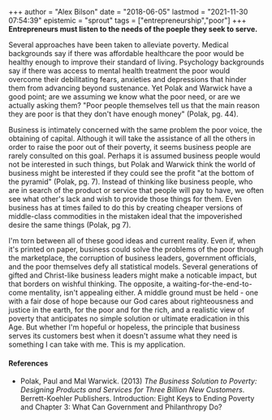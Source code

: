 +++
author = "Alex Bilson"
date = "2018-06-05"
lastmod = "2021-11-30 07:54:39"
epistemic = "sprout"
tags = ["entrepreneurship","poor"]
+++
**Entrepreneurs must listen to the needs of the poeple they seek to serve.**

Several approaches have been taken to alleviate poverty.  Medical backgrounds say if there was affordable healthcare the poor would be healthy enough to improve their standard of living.  Psychology backgrounds say if there was access to mental health treatment the poor would overcome their debilitating fears, anxieties and depressions that hinder them from advancing beyond sustenance.  Yet Polak and Warwick have a good point; are we assuming we know what the poor need, or are we actually asking them?  "Poor people themselves tell us that the main reason they are poor is that they don't have enough money" (Polak, pg. 44).

Business is intimately concerned with the same problem the poor voice, the obtaining of capital.  Although it will take the assistance of all the others in order to raise the poor out of their poverty, it seems business people are rarely consulted on this goal.  Perhaps it is assumed business people would not be interested in such things, but Polak and Warwick think the world of business might be interested if they could see the profit "at the bottom of the pyramid" (Polak, pg. 7).  Instead of thinking like business people, who are in search of the product or service that people will pay to have, we often see what other's lack and wish to provide those things for them.  Even business has at times failed to do this by creating cheaper versions of middle-class commodities in the mistaken ideal that the impoverished desire the same things (Polak, pg 7).

I'm torn between all of these good ideas and current reality.  Even if, when it's printed on paper, business could solve the problems of the poor through the marketplace, the corruption of business leaders, government officials, and the poor themselves defy all statistical models.  Several generations of gifted and Christ-like business leaders might make a noticable impact, but that borders on wishful thinking.  The opposite, a waiting-for-the-end-to-come mentality, isn't appealing either.  A middle ground must be held - one with a fair dose of hope because our God cares about righteousness and justice in the earth, for the poor and for the rich, and a realistic view of poverty that anticipates no simple solution or ultimate eradication in this Age.  But whether I'm hopeful or hopeless, the principle that business serves its customers best when it doesn't assume what they need is something I can take with me.  This is my application.

#### References

- Polak, Paul and Mal Warwick. (2013) _The Business Solution to Poverty: Designing Products and Services for Three Billion New Customers_. Berrett-Koehler Publishers. Introduction: Eight Keys to Ending Poverty and Chapter 3: What Can Government and Philanthropy Do?
